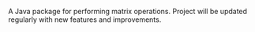A Java package for performing matrix operations. Project will be updated regularly with new features and improvements.
